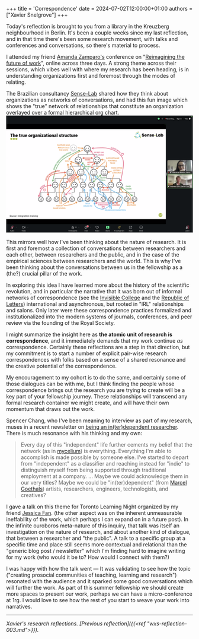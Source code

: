+++
title = 'Correspondence'
date = 2024-07-02T12:00:00+01:00
authors = ["Xavier Snelgrove"]
+++

Today's reflection is brought to you from a library in the Kreuzberg neighbourhood in Berlin. It's been a couple weeks since my last reflection, and in that time there's been some research movement, with talks and conferences and conversations, so there's material to process.

I attended my friend [Amanda Zamparo's](https://www.amandazamparo.com/) conference on "[Reimagining the future of work](https://www.canva.com/design/DAF-e_cGu7U/BdQNcVFcQI6W4Vt4I86MSw/edit)", online across three days. A strong theme across their sessions, which vibes well with where my research has been heading, is in understanding organizations first and foremost through the modes of relating.

The Brazilian consultancy [Sense-Lab](https://www.eng.sense-lab.com/) shared how they think about organizations as networks of conversations, and had this fun image which shows the "true" network of relationships that constitute an organization overlayed over a formal hierarchical org chart.
![Org chart with superimposed communications chart](images/orgchart.png)

This mirrors well how I've been thinking about the nature of research. It is first and foremost a collection of conversations between researchers and each other, between researchers and the public, and in the case of the empirical sciences between researchers and the world. This is why I've been thinking about the conversations between us in the fellowship as a (the?) crucial pillar of the work.

In exploring this idea I have learned more about the history of the scientific revolution, and in particular the narrative that it was born out of informal networks of correspondence (see the [Invisible College](https://en.wikipedia.org/wiki/Invisible_College) and the [Republic of Letters](https://en.wikipedia.org/wiki/Republic_of_Letters)) international and asynchronous, but rooted in "IRL" relationships and salons. Only later were these correspondence practices formalized and institutionalized into the modern systems of journals, conferences, and peer review via the founding of the Royal Society.

I might summarize the insight here as **the atomic unit of research is correspondence**, and it immediately demands that my work continue *as* correspondence. Certainly these reflections are a step in that direction, but my commitment is to start a number of explicit pair-wise research correspondences with folks based on a sense of a shared resonance and the creative potential of the correspondence.

My encouragement to my cohort is to do the same, and certainly some of those dialogues can be with me, but I think finding the people whose correspondence brings out the research you are trying to create will be a key part of your fellowship journey. These relationships will transcend any formal research container we might create, and will have their own momentum that draws out the work.

Spencer Chang, who I've been meaning to interview as part of my research, muses in a recent newsletter on [being an in(ter)dependent researcher](https://spencerchang.substack.com/p/opening-yourself-to-support). There is much resonance with his thinking and my own:

> Every day of this "independent" life further cements my belief that the network (as in [mycelium](https://www.nationalforests.org/blog/underground-mycorrhizal-network)) is everything. Everything I'm able to accomplish is made possible by someone else. I've started to depart from "independent" as a classifier and reaching instead for "indie" to distinguish myself from being supported through traditional employment at a company.
> ...
> Maybe we could acknowledge them in our very titles? Maybe we could be "in(ter)dependent" (from [Marcel Goethals](https://twitter.com/wolkenmachine?lang=en)) artists, researchers, engineers, technologists, and creatives?

I gave a talk on this theme for Toronto Learning Night organized by my friend [Jessica Fan](https://www.jessicafan.ca/). (the other aspect was on the inherent unmeasurable ineffability of the work, which perhaps I can expand on in a future post). In the infinite ouroboros meta-nature of this inquiry, that talk was itself an investigation on the nature of research, and about another kind of dialogue, that between a researcher and "the public". A talk to a specific group at a specific time and place still seems more contextual and relational than the "generic blog post / newsletter" which I'm finding hard to imagine writing for my work (who would it be to? How would I connect with them?)

I was happy with how the talk went —  It was validating to see how the topic ("creating prosocial communities of teaching, learning and research") resonated with the audience and it sparked some good conversations which will further the work. As part of this summer fellowship we should create more spaces to present our work, perhaps we can have a micro-conference at 1rg. I would love to see how the rest of you start to weave your work into narratives.

***

*Xavier's research reflections. [Previous reflection]({{<ref "wxs-reflection-003.md">}}).*